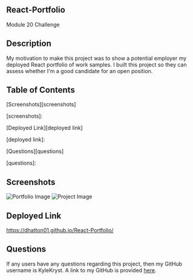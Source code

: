 ## React-Portfolio ##
Module 20 Challenge

## Description ##
My motivation to make this project was to show a potential employer my deployed React portfolio of work samples. I built this project so they can assess whether I'm a good candidate for an open position.

## Table of Contents ##

[Screenshots][screenshots]

[screenshots]: 


[Deployed Link][deployed link]

[deployed link]:

[Questions][questions]

[questions]: 
## Screenshots ##

<img src="assets/images/Portfolio.png" alt="Portfolio Image">

<img src="assets/images/Project.png" alt="Project Image">

## Deployed Link ##
https://dhatton01.github.io/React-Portfolio/

## Questions ##
If any users have any questions regarding this project, then my GitHub username is KyleKryst. A link to my GitHub is provided [here](https://github.com/Dhatton01). 